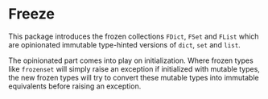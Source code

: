 # Freeze

This package introduces the frozen collections `FDict`, `FSet` and `FList` which are 
opinionated immutable type-hinted versions of `dict`, `set` and `list`.

The opinionated part comes into play on initialization.
Where frozen types like `frozenset` will simply raise an exception if initialized with 
mutable types, the new frozen types will try to convert these mutable types into immutable
equivalents before raising an exception.